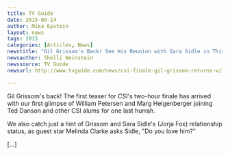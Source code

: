 ```yaml
---
title: TV Guide
date: 2015-09-14
author: Mika Epstein
layout: news
tags: 2015
categories: [Articles, News]
newstitle: "Gil Grissom's Back! See His Reunion with Sara Sidle in This 'CSI' Finale Promo"
newsauthor: Shelli Weinstein  
newssource: TV Guide  
newsurl: http://www.tvguide.com/news/csi-finale-gil-grissom-returns-william-petersen/  

---
```


Gil Grissom's back! The first teaser for *CSI*'s two-hour finale has arrived with our first glimpse of William Petersen and Marg Helgenberger joining Ted Danson and other CSI alums for one last hurrah.

We also catch just a hint of Grissom and Sara Sidle's (Jorja Fox) relationship status, as guest star Melinda Clarke asks Sidle, "Do you love him?"

[...]  
